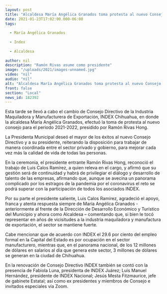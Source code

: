 ```yaml
---
layout: post
title: "Alcaldesa María Angélica Granados toma protesta al nuevo Consejo Directivo INDEX Chihuahua"
date: 2021-01-23T17:02:00.000-06:00
tags:
  
  - María Angélica Granados
  
  - Index
  
  - Alcaldesa
  
author: nil
description: "Ramón Rivas asume como presidente"
image: "/uploads/2021/images-unnamed.jpg"
video: "nil"
audio: "nil"
alt: "Alcaldesa María Angélica Granados toma protesta al nuevo Consejo Directivo INDEX Chihuahua"
front: false
section: "Local"
news_id: 182392
---
```


Esta tarde se llevó a cabo el cambio de Consejo Directivo de la Industria Maquiladora y Manufacturera de Exportación, INDEX Chihuahua, en donde la alcaldesa María Angélica Granados, efectuó la toma de protesta al nuevo consejo para el periodo 2021-2022, presidido por Ramón Rivas Hong.

La Presidenta Municipal deseó el mayor de los éxitos al nuevo Consejo Directivo y a su presidente, reiterando la disposición para trabajar de manera coordinada entre el sector privado y gobierno, para mejorar cada vez más la calidad de vida de todas las personas.

En la ceremonia, el presidente entrante Ramón Rivas Hong, reconoció el trabajo de Luis Calos Ramírez, a quien releva en el cargo, y afirmó que su gestión será de continuidad y habrá de privilegiar el diálogo y desarrollo de talento de las empresas, afirmando que, aunque se avecina un panorama complicado por los estragos de la pandemia por el coronavirus el reto se podrá superar con la participación de todos los asociados INDEX.

Por su parte el presidente saliente, Luis Calos Ramírez, agradeció el apoyo, franca y atenta respuesta siempre de María Angélica Granados - anteriormente al frente de la Dirección de Desarrollo Económico y Turístico del Municipio y ahora como Alcaldesa – comentando que, si bien le tocó representar en años de vicisitudes a la industria maquiladora y manufactura de exportación, el sector se mantiene fuerte.

Cabe mencionar que de acuerdo con INDEX el 29.6 por ciento del empleo formal en la Capital del Estado es por ocupación en el sector manufacturero, mientras que, en el panorama nacional, de los 12 millones de dólares en salarios al día que genera este sector, 3 millones de dólares se generan en la ciudad de Chihuahua.

En la renovación de Consejo Directivo INDEX también se contó con la presencia de Fabiola Luna, presidenta de INDEX Juárez; Luis Manuel Hernández, presidente de INDEX Nacional; Jesús Mesta Fitzmaurice, jefe de gabinete Estatal; así como ex presidentes y miembros de Consejo e invitados especiales vía Zoom.